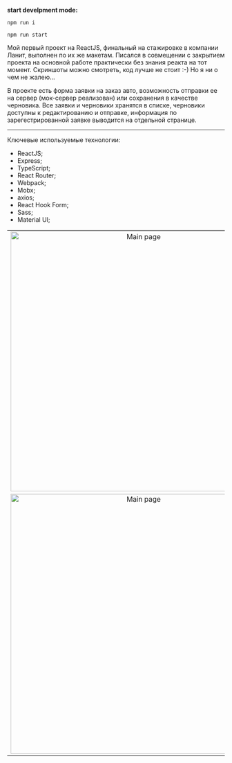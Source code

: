 **start develpment mode:**

```
npm run i
```

```
npm run start
```

Мой первый проект на ReactJS, финальный на стажировке в компании Ланит, выполнен по их же макетам. Писался в совмещении с закрытием проекта на основной работе практически без знания реакта на тот момент. Скриншоты можно смотреть, код лучше не стоит :-) Но я ни о чем не жалею...

В проекте есть форма заявки на заказ авто, возможность отправки ее на сервер (мок-сервер реализован) или сохранения в качестве черновика.
Все заявки и черновики хранятся в списке, черновики доступны к редактированию и отправке, информация по зарегестрированной заявке выводится на отдельной странице.

---

Ключевые используемые технологии:

- ReactJS;
- Express;
- TypeScript;
- React Router;
- Webpack;
- Mobx;
- axios;
- React Hook Form;
- Sass;
- Material UI;

|                                                                                                                                                 |                                                                                                                                                 |
| :---------------------------------------------------------------------------------------------------------------------------------------------: | :---------------------------------------------------------------------------------------------------------------------------------------------: |
| <img width="600px" alt="Main page" src="https://github.com/Alexander-Bulgakov/auto-reqests-react/blob/main/docs/screenshots/Screenshot_01.png"> | <img width="600px" alt="Main page" src="https://github.com/Alexander-Bulgakov/auto-reqests-react/blob/main/docs/screenshots/Screenshot_02.png"> |
| <img width="600px" alt="Main page" src="https://github.com/Alexander-Bulgakov/auto-reqests-react/blob/main/docs/screenshots/Screenshot_03.png"> | <img width="600px" alt="Main page" src="https://github.com/Alexander-Bulgakov/auto-reqests-react/blob/main/docs/screenshots/Screenshot_04.png"> |
